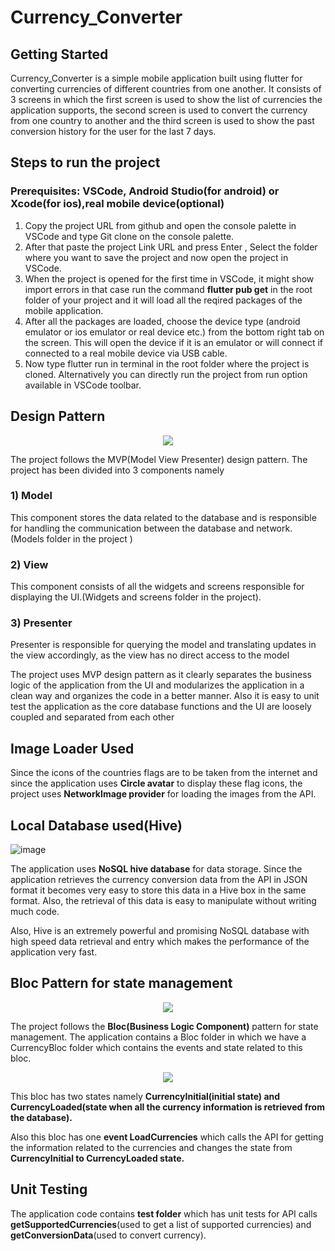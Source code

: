 # Currency_Converter

## Getting Started
Currency_Converter is a simple mobile application built using flutter for converting currencies of different countries from one another. It consists of 3 screens in which the first screen is used to show the list of currencies the application supports, the second screen is used to convert the currency from one country to another and the third screen is used to show the past conversion history for the user for the last 7 days.

## Steps to run the project
### Prerequisites: VSCode, Android Studio(for android) or Xcode(for ios),real mobile device(optional)
1)	Copy the project URL from github and open the console palette in VSCode and type Git clone on the console palette.
2)	After that paste the project Link URL and press Enter , Select the folder where you want to save the project and now open the project in VSCode.
3)	When the project is opened for the first time in VSCode, it might show import errors in that case run the command <b>flutter pub get</b> in the root folder of your project and it will load all the reqired packages of the mobile application.
4)	After all the packages are loaded, choose the device type (android emulator or ios emulator or real device etc.) from the bottom right tab on the screen. This will open the device if it is an emulator or will connect if connected to a real mobile device via USB cable. 
5)	Now type flutter run in terminal in the root folder where the project is cloned. Alternatively you can directly run the project from run option available in VSCode toolbar.

## Design Pattern

<p align="center"><img src="https://user-images.githubusercontent.com/67342582/193857370-4b6ba95f-1815-49ef-9531-920bf420de93.png"></p>

The project follows the MVP(Model View Presenter) design pattern. The project has been divided into 3 components namely
### 1)	Model
This component stores the data related to the database and is responsible for handling the communication between the database and network.(Models folder in the project )
### 2)	View
This component consists of all the widgets and screens responsible for displaying the UI.(Widgets and screens folder in the project).

### 3)	Presenter
Presenter is responsible for querying the model and translating updates in the view accordingly, as the view has no direct access to the model

The project uses MVP design pattern as it clearly separates the business logic of the application from the UI and modularizes the application in a clean way and organizes the code in a better manner.
Also it is easy to unit test the application as the core database functions and the UI are loosely coupled and separated from each other

## Image Loader Used
Since the icons of the countries flags are to be taken from the internet and since the application uses <b>Circle avatar</b> to display these flag icons, the project uses <b>NetworkImage provider</b> for loading the images from the API.

## Local Database used(Hive)

![image](https://user-images.githubusercontent.com/67342582/193858118-631d5396-fcdf-48ed-af37-1951009c274f.png)

The application uses <b>NoSQL hive database</b> for data storage. Since the application retrieves the currency conversion data from the API in JSON format it becomes very easy to store this data in a Hive box in the same format. Also, the retrieval of this data is easy to manipulate without writing much code.
  
Also, Hive is an extremely powerful and promising NoSQL database with high speed data retrieval and entry which makes the performance of the application very fast.
  
## Bloc Pattern for state management
<p align="center"><img src="https://user-images.githubusercontent.com/67342582/193858306-69109b65-f164-421e-b6b2-76e68cf8cc06.png"></p>
  
The project follows the <b>Bloc(Business Logic Component)</b> pattern for state management. The application contains a Bloc folder in which we have a CurrencyBloc folder which contains the events and state related to this bloc.
  
<p align="center"><img src="https://user-images.githubusercontent.com/67342582/193858692-4bd84bb1-565d-4dc0-93fd-b07857afe201.png"></p>
  
This bloc has two states namely <b>CurrencyInitial(initial state) and CurrencyLoaded(state when all the currency information is retrieved from the database).</b>
  
 Also this bloc has one <b>event LoadCurrencies</b> which calls the API for getting the information related to the currencies and changes the state from <b>CurrencyInitial to CurrencyLoaded state.</b>

 ## Unit Testing
  The application code contains <b>test folder</b> which has unit tests for API calls <b>getSupportedCurrencies</b>(used to get a list of supported currencies) and <b>getConversionData</b>(used to convert currency).
  
  
